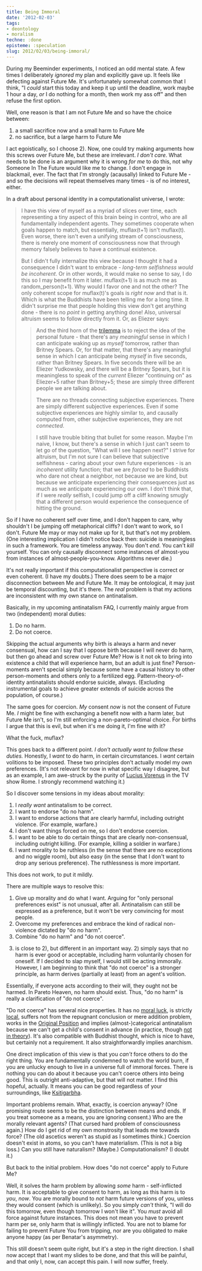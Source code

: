 ```yaml
---
title: Being Immoral
date: '2012-02-03'
tags:
- deontology
- moralism
techne: :done
episteme: :speculation
slug: 2012/02/03/being-immoral/
---
```


During my Beeminder experiments, I noticed an odd mental state. A few times I deliberately *ignored* my plan and explicitly gave up. It feels like defecting against Future Me. It's unfortunately somewhat common that I think, "I *could* start this today and keep it up until the deadline, work maybe 1 hour a day, *or* I do nothing for a month, then work my ass off" and then refuse the first option.

Well, one reason is that I am not Future Me and so have the choice between:

1. a small sacrifice now and a small harm to Future Me
2. no sacrifice, but a large harm to Future Me

I act egoistically, so I choose 2). Now, one could try making arguments how this screws over Future Me, but these are irrelevant. *I don't care*. What needs to be done is an argument why it is wrong *for me* to do this, not why Someone In The Future would like me to change. I don't engage in blackmail, ever. The fact that I'm strongly (acausally) linked to Future Me - and so the decisions will repeat themselves many times - is of no interest, either.

In a draft about personal identity in a computationalist universe, I wrote:

> I have this view of myself as a myriad of slices over time, each representing a tiny aspect of this brain being in control, who are all fundamentally independent agents. They sometimes cooperate when goals happen to match, but essentially, muflax(t+1) isn't muflax(t). Even worse, there isn't even a unifying stream of consciousness, there is merely one moment of consciousness now that through memory falsely believes to have a continual existence.
> 
> But I didn't fully internalize this view because I thought it had a consequence I didn't want to embrace - *long-term selfishness would be incoherent*. Or in other words, it would make no sense to say, I do this so I may benefit from it later. muflax(t+1) is as much me as random_person(t+1). Why would I favor one and not the other? The only coherent scope for muflax(t)'s goals is *right now* and that is it. Which is what the Buddhists have been telling me for a long time. It didn't surprise me that people holding this view don't get anything done - there is no *point* in getting anything done! Also, universal altruism seems to follow directly from it. Or, as Eliezer says:
> 
> > And the third horn of the [trilemma](http://lesswrong.com/lw/19d/the_anthropic_trilemma/) is to reject the idea of the personal future - that there's any *meaningful* sense in which I can anticipate waking up as *myself* tomorrow, rather than Britney Spears.  Or, for that matter, that there's any meaningful sense in which I can anticipate being *myself* in five seconds, rather than Britney Spears.  In five seconds there will be an Eliezer Yudkowsky, and there will be a Britney Spears, but it is meaningless to speak of the *current* Eliezer "continuing on" as Eliezer+5 rather than Britney+5; these are simply three different people we are talking about.
> >
> > There are no threads connecting subjective experiences.  There are simply different subjective experiences.  Even if some subjective experiences are highly similar to, and causally computed from, other subjective experiences, they are not *connected*.
> >
> > I still have trouble biting that bullet for some reason.  Maybe I'm naive, I know, but there's a sense in which I just can't seem to let go of the question, "What will I see happen next?"  I strive for altruism, but I'm not sure I can believe that subjective selfishness - caring about your own future experiences - is an *incoherent* utility function; that we are *forced* to be Buddhists who dare not cheat a neighbor, not because we are kind, but because we anticipate experiencing their consequences just as much as we anticipate experiencing our own.  I don't think that, if I were *really* selfish, I could jump off a cliff knowing smugly that a different person would experience the consequence of hitting the ground.

So if I have no coherent self over time, and I don't happen to care, why shouldn't I be jumping off metaphorical cliffs? I don't want to work, so I don't. Future Me may or may not make up for it, but that's not my problem. (One interesting implication I didn't notice back then: suicide is meaningless in such a framework. You are timeless anyway. You don't *end*. You can't *kill* yourself. You can only causally disconnect some instances of almost-you from instances of almost-people-you-know. Algorithms never die.)

It's not really important if this computationalist perspective is correct or even coherent. (I have my doubts.) There does seem to be a major disconnection between Me and Future Me. It may be ontological, it may just be temporal discounting, but it's there. The *real* problem is that my actions are inconsistent with my own stance on antinatalism.

Basically, in my upcoming antinatalism FAQ, I currently mainly argue from two (independent) moral duties:

1. Do no harm.
2. Do not coerce.

Skipping the actual arguments why birth is always a harm and never consensual, how can I say that I oppose birth because I will never do harm, but then go ahead and screw over Future Me? How is it not ok to bring into existence a child that will experience harm, but an adult is just fine? Person-moments aren't special simply because some have a causal history to other person-moments and others only to a fertilized egg. Pattern-theory-of-identity antinatalists should endorse suicide, always. (Excluding instrumental goals to achieve greater extends of suicide across the population, of course.)

The same goes for coercion. *My* consent *now* is not the consent of Future Me. *I* might be fine with exchanging a benefit now with a harm later, but Future Me isn't, so I'm still enforcing a non-pareto-optimal choice. For births I argue that this is evil, but when it's me doing it, I'm fine with it?

What the fuck, muflax?

This goes back to a different point. *I don't actually want to follow these duties.* Honestly, I *want* to do harm, in certain circumstances. I *want* certain volitions to be imposed. These two principles don't actually model my own preferences. (It's not relevant for now in what specific way I disagree, but as an example, I am awe-struck by the purity of [Lucius Vorenus](http://en.wikipedia.org/wiki/Lucius_Vorenus_%28Rome_character%29) in the TV show Rome. I strongly recommend watching it.)

So I discover some tensions in my ideas about morality:

1. I *really want* antinatalism to be correct.
2. I want to endorse "do no harm".
3. I want to endorse actions that are clearly harmful, including outright violence. (For example, warfare.)
4. I don't want things forced on me, so I don't endorse coercion.
5. I want to be able to do certain things that are clearly non-consensual, including outright killing. (For example, killing a soldier in warfare.)
6. I want morality to be ruthless (in the sense that there are no exceptions and no wiggle room), but also easy (in the sense that I don't want to drop any serious preference). The ruthlessness is more important.

This does not work, to put it mildly.

There are multiple ways to resolve this:

1. Give up morality and do what I want. Arguing for "only personal preferences exist" is not unusual, after all. Antinatalism can still be expressed as a preference, but it won't be very convincing for most people.
2. Overcome my preferences and embrace the kind of radical non-violence dictated by "do no harm".
3. Combine "do no harm" and "do not coerce".

3) is close to 2), but different in an important way. 2) simply says that no harm is ever good or acceptable, including harm voluntarily chosen for oneself. If I decided to slap myself, I would still be acting immorally. However, I am beginning to think that "do not coerce" is a stronger principle, as harm derives (partially at least) from an agent's volition. 

Essentially, if everyone acts according to their will, they ought not be harmed. In Pareto Heaven, no harm should exist. Thus, "do no harm" is really a clarification of "do not coerce".

"Do not coerce" has several nice properties. It has no [moral luck](http://en.wikipedia.org/wiki/Moral_luck), is strictly [local](http://blog.muflax.com/2012/01/23/non-local-metaethics/), suffers not from the repugnant conclusion or mere addition problem, works in the [Original Position](http://en.wikipedia.org/wiki/Original_position) and implies (almost-)categorical antinatalism because we can't get a child's consent in advance (in practice, though [not in theory](http://blog.muflax.com/2011/12/30/consent-of-the-dead/)). It's also compatible with Buddhist thought, which is nice to have, but certainly not a requirement. It also straightforwardly implies anarchism.

One direct implication of this view is that you *can't* force others to do the right thing. You are fundamentally condemned to watch the world burn, if you are unlucky enough to live in a universe full of immoral forces. There is nothing you can do about it because you can't coerce others into being good. This is outright anti-adaptive, but that will not matter. I find this hopeful, actually. It means you can be good regardless of your surroundings, like [Ksitigarbha](http://en.wikipedia.org/wiki/Ksitigarbha).

Important problems remain. What, exactly, is coercion anyway? (One promising route seems to be the distinction between means and ends. If you treat someone as a means, you are ignoring consent.) Who are the morally relevant agents? (That cursed hard problem of consciousness again.) How do I get rid of my own monstrosity that leads me towards force? (The old ascetics weren't as stupid as I sometimes think.) Coercion doesn't exist in atoms, so you can't have materialism. (This is not a big loss.) Can you still have naturalism? (Maybe.) Computationalism? (I doubt it.) 

But back to the initial problem. How does "do not coerce" apply to Future Me?

Well, it solves the harm problem by allowing *some* harm - self-inflicted harm. It is acceptable to give consent to harm, as long as this harm is to *you*, *now*. You are morally bound to *not* harm future versions of you, unless they would consent (which is unlikely). So you simply *can't* think, "I will do this tomorrow, even though tomorrow I won't like it". You *must* avoid all force against future instances. This does not mean you have to prevent harm per se, only harm that is willingly inflicted. You are not to blame for failing to prevent Future You from tripping, nor are you obligated to make anyone happy (as per Benatar's asymmetry).

This still doesn't seem quite right, but it's a step in the right direction. I shall now accept that I want my slides to be done, and that this will be painful, and that only I, now, can accept this pain. I will now suffer, freely.